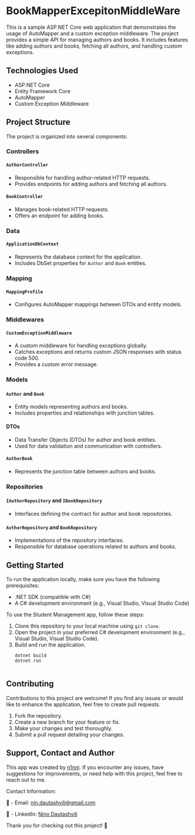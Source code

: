 # BookMapperExcepitonMiddleWare

This is a sample ASP.NET Core web application that demonstrates the usage of AutoMapper and a custom exception middleware. The project provides a simple API for managing authors and books. It includes features like adding authors and books, fetching all authors, and handling custom exceptions.

## Technologies Used

- ASP.NET Core
- Entity Framework Core
- AutoMapper
- Custom Exception Middleware

## Project Structure

The project is organized into several components:

### Controllers

#### `AuthorController`

- Responsible for handling author-related HTTP requests.
- Provides endpoints for adding authors and fetching all authors.

#### `BookController`

- Manages book-related HTTP requests.
- Offers an endpoint for adding books.

### Data

#### `ApplicationDbContext`

- Represents the database context for the application.
- Includes DbSet properties for `Author` and `Book` entities.

### Mapping

#### `MappingProfile`

- Configures AutoMapper mappings between DTOs and entity models.

### Middlewares

#### `CustomExceptionMiddleware`

- A custom middleware for handling exceptions globally.
- Catches exceptions and returns custom JSON responses with status code 500.
- Provides a custom error message.

### Models

#### `Author` and `Book`

- Entity models representing authors and books.
- Includes properties and relationships with junction tables.

#### DTOs

- Data Transfer Objects (DTOs) for author and book entities.
- Used for data validation and communication with controllers.

#### `AuthorBook`

- Represents the junction table between authors and books.

### Repositories

#### `IAuthorRepository` and `IBookRepository`

- Interfaces defining the contract for author and book repositories.

#### `AuthorRepository` and `BookRepository`

- Implementations of the repository interfaces.
- Responsible for database operations related to authors and books.

## Getting Started

To run the application locally, make sure you have the following prerequisites:

- .NET SDK (compatible with C#)
- A C# development environment (e.g., Visual Studio, Visual Studio Code)

To use the Student Management app, follow these steps:

1. Clone this repository to your local machine using `git clone`.
2. Open the project in your preferred C# development environment (e.g., Visual Studio, Visual Studio Code).
3. Build and run the application.
   ```shell
   dotnet build
   dotnet run


## Contributing

Contributions to this project are welcome! If you find any issues or would like to enhance the application, feel free to create pull requests.

1. Fork the repository.
2. Create a new branch for your feature or fix.
3. Make your changes and test thoroughly.
4. Submit a pull request detailing your changes.

## Support, Contact and Author
This app was created by [n1nni](https://github.com/n1nni). If you encounter any issues, have suggestions for improvements, or need help with this project, feel free to reach out to me.

Contact Information:

:email: - Email: [nin.dautashvili@gmail.com](mailto:nin.dautashvili@gmail.com)

:email: - LinkedIn: [Nino Dautashvili](https://www.linkedin.com/in/nino-dautashvili/)

Thank you for checking out this project! :rocket:
